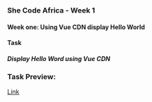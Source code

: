 ### She Code Africa - Week 1
#### Week one: Using Vue CDN display Hello World

#### Task
##### Display Hello Word using Vue CDN

### Task Preview:
[Link](https://mercyikpe.github.io/sca-week1-vue-cdn-helloworld/)
